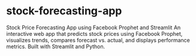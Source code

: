 # stock-forecasting-app
Stock Price Forecasting App using Facebook Prophet and Streamlit An interactive web app that predicts stock prices using Facebook Prophet, visualizes trends, compares forecast vs. actual, and displays performance metrics. Built with Streamlit and Python.
